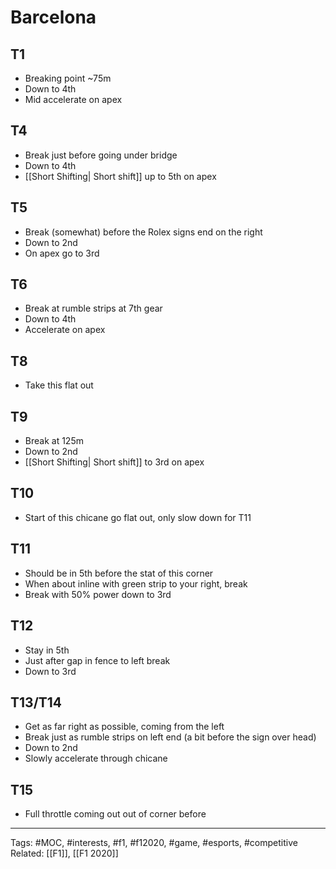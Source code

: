 # Barcelona

## T1
- Breaking point ~75m
- Down to 4th
- Mid accelerate on apex

## T4
- Break just before going under bridge
- Down to 4th
- [[Short Shifting| Short shift]] up to 5th on apex

## T5
- Break (somewhat) before the Rolex signs end on the right
- Down to 2nd
- On apex go to 3rd

## T6
- Break at rumble strips at 7th gear
- Down to 4th
- Accelerate on apex

## T8
- Take this flat out

## T9
- Break at 125m
- Down to 2nd
- [[Short Shifting| Short shift]] to 3rd on apex

## T10
- Start of this chicane go flat out, only slow down for T11

## T11
- Should be in 5th before the stat of this corner
- When about inline with green strip to your right, break
- Break with 50% power down to 3rd

## T12
- Stay in 5th
- Just after gap in fence to left break
- Down to 3rd

## T13/T14
- Get as far right as possible, coming from the left
- Break just as rumble strips on left end (a bit before the sign over head)
- Down to 2nd
- Slowly accelerate through chicane

## T15
- Full throttle coming out out of corner before 

---
Tags: #MOC, #interests, #f1, #f12020, #game, #esports, #competitive
Related: [[F1]], [[F1 2020]]